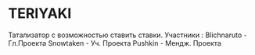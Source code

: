 # TERIYAKI
Татализатор  с возможностью  ставить ставки.
Участники :
Blichnaruto -  Гл.Проекта
Snowtaken  - Уч. Проекта
Pushkin -  Мендж. Проекта
